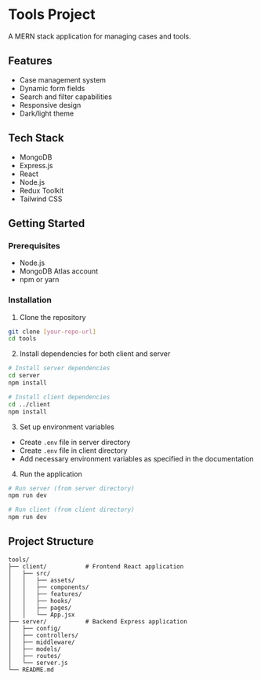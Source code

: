 # Tools Project

A MERN stack application for managing cases and tools.

## Features

-   Case management system
-   Dynamic form fields
-   Search and filter capabilities
-   Responsive design
-   Dark/light theme

## Tech Stack

-   MongoDB
-   Express.js
-   React
-   Node.js
-   Redux Toolkit
-   Tailwind CSS

## Getting Started

### Prerequisites

-   Node.js
-   MongoDB Atlas account
-   npm or yarn

### Installation

1. Clone the repository

```bash
git clone [your-repo-url]
cd tools
```

2. Install dependencies for both client and server

```bash
# Install server dependencies
cd server
npm install

# Install client dependencies
cd ../client
npm install
```

3. Set up environment variables

-   Create `.env` file in server directory
-   Create `.env` file in client directory
-   Add necessary environment variables as specified in the documentation

4. Run the application

```bash
# Run server (from server directory)
npm run dev

# Run client (from client directory)
npm run dev
```

## Project Structure

```
tools/
├── client/           # Frontend React application
│   ├── src/
│   │   ├── assets/
│   │   ├── components/
│   │   ├── features/
│   │   ├── hooks/
│   │   ├── pages/
│   │   └── App.jsx
├── server/           # Backend Express application
│   ├── config/
│   ├── controllers/
│   ├── middleware/
│   ├── models/
│   ├── routes/
│   └── server.js
└── README.md
```
